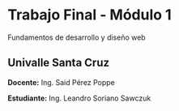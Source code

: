 # Trabajo Final - Módulo 1
Fundamentos de desarrollo y diseño web

## Univalle Santa Cruz

**Docente:** Ing. Said Pérez Poppe

**Estudiante:** Ing. Leandro Soriano Sawczuk
